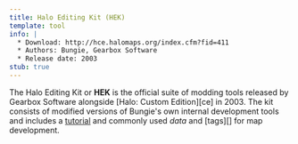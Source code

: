 ```yaml
---
title: Halo Editing Kit (HEK)
template: tool
info: |
  * Download: http://hce.halomaps.org/index.cfm?fid=411
  * Authors: Bungie, Gearbox Software
  * Release date: 2003
stub: true
---
```


The Halo Editing Kit or **HEK** is the official suite of modding tools released by Gearbox Software alongside [Halo: Custom Edition][ce] in 2003. The kit consists of modified versions of Bungie's own internal development tools and includes a [tutorial][hek-tut] and commonly used _data_ and [tags][] for map development.

[hek-tut]: http://nikon.bungie.org/misc/hek_tutorial/
